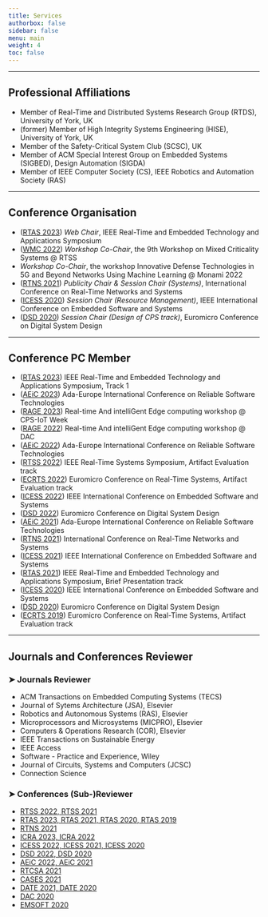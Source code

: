 ```yaml
---
title: Services
authorbox: false
sidebar: false
menu: main
weight: 4
toc: false
---
```


---

## Professional Affiliations

- Member of Real-Time and Distributed Systems Research Group (RTDS), University of York, UK
- (former) Member of High Integrity Systems Engineering (HISE), University of York, UK
- Member of the Safety-Critical System Club (SCSC), UK
- Member of ACM Special Interest Group on Embedded Systems (SIGBED), Design Automation (SIGDA)
- Member of IEEE Computer Society (CS), IEEE Robotics and Automation Society (RAS)

---

## Conference Organisation

- (<u>RTAS 2023</u>) *Web Chair*, IEEE Real-Time and Embedded Technology and Applications Symposium
- (<u>WMC 2022</u>) *Workshop Co-Chair*, the 9th Workshop on Mixed Criticality Systems @ RTSS
- *Workshop Co-Chair*, the workshop Innovative Defense Technologies in 5G and Beyond Networks Using Machine Learning @ Monami 2022
- (<u>RTNS 2021</u>) *Publicity Chair & Session Chair (Systems)*, International Conference on Real-Time Networks and Systems
- (<u>ICESS 2020</u>) *Session Chair (Resource Management)*, IEEE International Conference on Embedded Software and Systems
- (<u>DSD 2020</u>) *Session Chair (Design of CPS track)*, Euromicro Conference on Digital System Design


---

## Conference PC Member

- (<u>RTAS 2023</u>) IEEE Real-Time and Embedded Technology and Applications Symposium, Track 1
- (<u>AEiC 2023</u>) Ada-Europe International Conference on Reliable Software Technologies  
- (<u>RAGE 2023</u>) Real-time And intelliGent Edge computing workshop @ CPS-IoT Week
- (<u>RAGE 2022</u>) Real-time And intelliGent Edge computing workshop @ DAC
- (<u>AEiC 2022</u>) Ada-Europe International Conference on Reliable Software Technologies  
- (<u>RTSS 2022</u>) IEEE Real-Time Systems Symposium, Artifact Evaluation track
- (<u>ECRTS 2022</u>) Euromicro Conference on Real-Time Systems, Artifact Evaluation track
- (<u>ICESS 2022</u>) IEEE International Conference on Embedded Software and Systems
- (<u>DSD 2022</u>) Euromicro Conference on Digital System Design
- (<u>AEiC 2021</u>) Ada-Europe International Conference on Reliable Software Technologies
- (<u>RTNS 2021</u>) International Conference on Real-Time Networks and Systems
- (<u>ICESS 2021</u>) IEEE International Conference on Embedded Software and Systems
- (<u>RTAS 2021</u>) IEEE Real-Time and Embedded Technology and Applications Symposium, Brief Presentation track
- (<u>ICESS 2020</u>) IEEE International Conference on Embedded Software and Systems
- (<u>DSD 2020</u>) Euromicro Conference on Digital System Design
- (<u>ECRTS 2019</u>) Euromicro Conference on Real-Time Systems, Artifact Evaluation track


---

## Journals and Conferences Reviewer
### ➤ Journals Reviewer

- ACM Transactions on Embedded Computing Systems (TECS)
- Journal of Sytems Architecture (JSA), Elsevier
- Robotics and Autonomous Systems (RAS), Elsevier
- Microprocessors and Microsystems (MICPRO), Elsevier
- Computers & Operations Research (COR), Elsevier
- IEEE Transactions on Sustainable Energy
- IEEE Access
- Software - Practice and Experience, Wiley
- Journal of Circuits, Systems and Computers (JCSC)
- Connection Science

### ➤ Conferences (Sub-)Reviewer

- <u>RTSS 2022, RTSS 2021</u>
- <u>RTAS 2023, RTAS 2021, RTAS 2020, RTAS 2019</u>
- <u>RTNS 2021</u>
- <u>ICRA 2023, ICRA 2022</u>
- <u>ICESS 2022, ICESS 2021, ICESS 2020</u>
- <u>DSD 2022, DSD 2020</u>
- <u>AEiC 2022, AEiC 2021</u>
- <u>RTCSA 2021</u>
- <u>CASES 2021</u>
- <u>DATE 2021, DATE 2020</u>
- <u>DAC 2020</u>
- <u>EMSOFT 2020</u>
